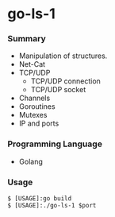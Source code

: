# go-ls-1

### Summary
  - Manipulation of structures.
  - Net-Cat
  - TCP/UDP
    - TCP/UDP connection
    - TCP/UDP socket
  - Channels
  - Goroutines
  - Mutexes
  - IP and ports


### Programming Language
  - Golang
  
### Usage

```
$ [USAGE]:go build 
$ [USAGE]:./go-ls-1 $port
```
